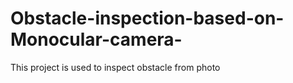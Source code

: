 # Obstacle-inspection-based-on-Monocular-camera-
This project is used to inspect obstacle from photo
